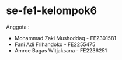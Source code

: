 # se-fe1-kelompok6


Anggota :
  -   Mohammad Zaki Mushoddaq - FE2301581
  -   Fani Adi Frihandoko - FE2255475
  -   Amroe Bagas Witjaksana - FE2236251  
 
